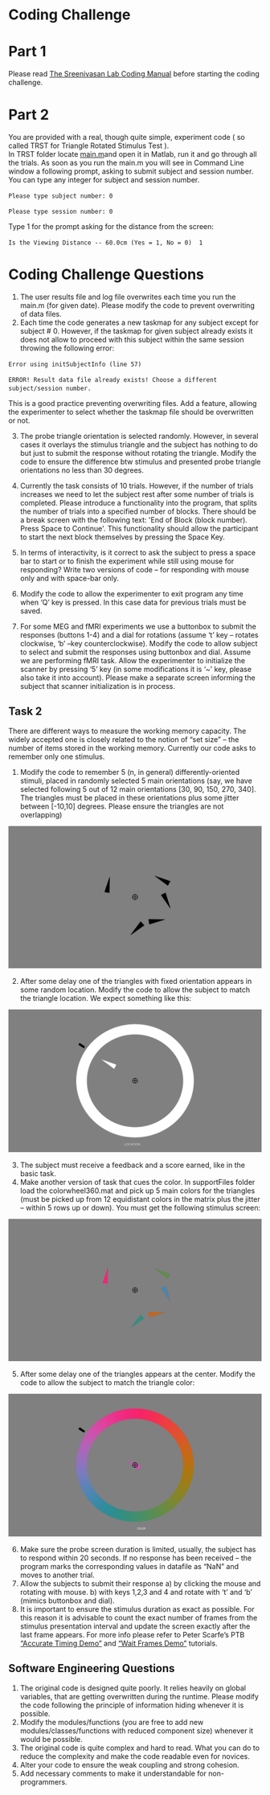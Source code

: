 # Coding Challenge
# Part 1
Please read [The Sreenivasan Lab Coding Manual](https://github.com/vbabushkin/CodingChallenge/blob/master/The%20Sreenivasan%20Lab%20Coding%20Manual.docx) before starting the coding challenge.
# Part 2
You are provided with a real, though quite simple, experiment code ( so called TRST for Triangle Rotated Stimulus Test ).  
In TRST folder locate [main.m](https://github.com/vbabushkin/CodingChallenge/blob/master/TRST/main.m)and open it in Matlab, run it and go through all the trials. 
As soon as you run the main.m you will see in Command Line window a following prompt, asking to submit subject and session number. You can type any integer for subject and session number. 

`
Please type subject number: 0
`

`
Please type session number: 0
`

Type 1 for the prompt asking for the distance from the screen:

`
Is the Viewing Distance -- 60.0cm (Yes = 1, No = 0)  1
`
# Coding Challenge Questions
1.	The user results file and log file overwrites each time you run the main.m (for given date). Please modify the code to prevent overwriting of data files.
2.	Each time the code generates a new taskmap for any subject except for subject # 0. However, if the taskmap for given subject already exists it does not allow to proceed with this subject within the same session throwing the following error:


`
Error using initSubjectInfo (line 57)
`

`
ERROR! Result data file already exists! Choose a different subject/session number.
`

This is a good practice preventing overwriting files. Add a feature, allowing the experimenter to select whether the taskmap file should be overwritten or not. 

3. The probe triangle orientation is selected randomly. However, in several cases it overlays the stimulus triangle and the subject has nothing to do but just to submit the response without rotating the triangle. Modify the code to ensure the difference btw stimulus and presented probe triangle orientations no less than 30 degrees. 

4. Currently the task consists of 10 trials. However, if the number of trials increases we need to let the subject rest after some number of trials is completed. Please introduce a functionality into the program, that splits the number of trials into a specified number of blocks. There should be a break screen with the following text: 'End of Block (block number). Press Space to Continue'. This functionality should allow the participant to start the next block themselves by pressing the Space Key.

9.	In terms of interactivity, is it correct to ask the subject to press a space bar to start or to finish the experiment while still using mouse for responding? Write two versions of code – for responding with mouse only and with space-bar only.
10.	Modify the code to allow the experimenter to exit program any time when ‘Q’ key is pressed. In this case data for previous trials must be saved.
11.	For some MEG and fMRI experiments we use a buttonbox to submit the responses (buttons 1-4) and a dial for rotations (assume ‘t’ key – rotates clockwise, ‘b’ –key counterclockwise). Modify the code to allow subject to select and submit the responses using buttonbox and dial. Assume we are performing fMRI task. Allow the experimenter to initialize the scanner by pressing ‘5’ key (in some modifications it is ‘~’ key, please also take it into account). Please make a separate screen informing the subject that scanner initialization is in process.


## Task 2
There are different ways to measure the working memory capacity. The widely accepted one is closely related to the notion of “set size” – the number of items stored in the working memory.  Currently our code asks to remember only one stimulus.
1.	Modify the code to remember 5 (n, in general) differently-oriented stimuli, placed in randomly selected 5 main orientations (say, we have selected following 5 out of 12 main orientations [30, 90, 150, 270, 340]. The triangles must be placed in these orientations plus some jitter between [-10,10]  degrees. Please ensure the triangles are not overlapping)

![alt text](https://github.com/vbabushkin/CodingChallenge/blob/master/img1.png)

2.	After some delay one of the triangles with fixed orientation appears in some random location. Modify the code to  allow the subject to match the triangle location. We expect something like this:

![alt text](https://github.com/vbabushkin/CodingChallenge/blob/master/img2.png)

3.	The subject must receive a feedback and a score earned, like in the basic task.
4.	Make another version of task that cues the color. In supportFiles folder load the colorwheel360.mat and pick up 5 main colors for the triangles (must be picked up from 12 equidistant colors in the matrix plus the jitter – within 5 rows up or down). You must get the following stimulus screen:

![alt text](https://github.com/vbabushkin/CodingChallenge/blob/master/img5.png)

5. After some delay one of the triangles appears at the center. Modify the code to allow the subject to match the triangle color:

![alt text](https://github.com/vbabushkin/CodingChallenge/blob/master/img3.png)

6.	Make sure the probe screen duration is limited, usually, the subject has to respond within 20 seconds. If no response has been received – the program marks the corresponding values in datafile as “NaN”  and moves to another trial.
7.	Allow the subjects to submit their response a) by clicking the mouse and rotating with mouse. b) with keys 1,2,3 and 4 and rotate with ‘t’ and ‘b’ (mimics buttonbox and dial).
8.	It is important to ensure the stimulus duration as exact as possible. For this reason it is advisable to count the exact number of frames from the stimulus presentation interval and update the screen exactly after the last frame appears. For more info please refer to Peter Scarfe’s PTB [“Accurate Timing Demo”](http://peterscarfe.com/accuratetimingdemo.html) and [“Wait Frames Demo”](http://peterscarfe.com/waitframesdemo.html) tutorials.

## Software Engineering Questions

1.	The original code is designed quite poorly. It relies heavily  on global variables, that are getting overwritten during the runtime. Please modify the code following the principle of information hiding whenever it is possible.
2.	Modify the modules/functions (you are free to add new modules/classes/functions with reduced component size) whenever it would be possible.
3.	The original code is quite complex and hard to read. What you can do to reduce the complexity and make the code readable even for novices.
4.	Alter your code to ensure the weak coupling and strong cohesion.
5.	Add necessary comments to make it understandable for non-programmers.


